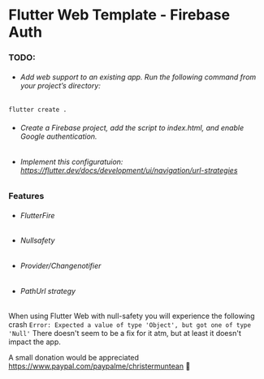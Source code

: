 # Flutter Web Template - Firebase Auth

### TODO:

- ###### Add web support to an existing app. Run the following command from your project’s directory:
```flutter create .```

- ###### Create a Firebase project, add the script to index.html, and enable Google authentication.
- ###### Implement this configuratuion: https://flutter.dev/docs/development/ui/navigation/url-strategies


### Features
- ###### FlutterFire
- ###### Nullsafety
- ###### Provider/Changenotifier
- ###### PathUrl strategy

When using Flutter Web with null-safety you will experience the following crash
```Error: Expected a value of type 'Object', but got one of type 'Null'```
There doesn't seem to be a fix for it atm, but at least it doesn't impact the app.

A small donation would be appreciated
https://www.paypal.com/paypalme/christermuntean 🙏
